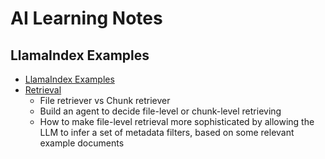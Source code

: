# AI Learning Notes

## LlamaIndex Examples
* [LlamaIndex Examples][2]
* [Retrieval][1]
  * File retriever vs Chunk retriever
  * Build an agent to decide file-level or chunk-level retrieving
  * How to make file-level retrieval more sophisticated by allowing the LLM to infer a set of metadata filters, based on some relevant example documents


[1]:https://github.com/run-llama/llamacloud-demo/blob/main/examples/10k_apple_tesla/demo_file_retrieval.ipynb
[2]:https://github.com/run-llama/llamacloud-demo/tree/main/examples
